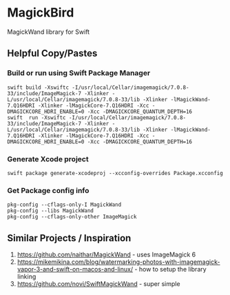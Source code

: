 # MagickBird

MagickWand library for Swift


## Helpful Copy/Pastes

### Build or run using Swift Package Manager

    swift build -Xswiftc -I/usr/local/Cellar/imagemagick/7.0.8-33/include/ImageMagick-7 -Xlinker -L/usr/local/Cellar/imagemagick/7.0.8-33/lib -Xlinker -lMagickWand-7.Q16HDRI -Xlinker -lMagickCore-7.Q16HDRI -Xcc -DMAGICKCORE_HDRI_ENABLE=0 -Xcc -DMAGICKCORE_QUANTUM_DEPTH=16
    swift  run -Xswiftc -I/usr/local/Cellar/imagemagick/7.0.8-33/include/ImageMagick-7 -Xlinker -L/usr/local/Cellar/imagemagick/7.0.8-33/lib -Xlinker -lMagickWand-7.Q16HDRI -Xlinker -lMagickCore-7.Q16HDRI -Xcc -DMAGICKCORE_HDRI_ENABLE=0 -Xcc -DMAGICKCORE_QUANTUM_DEPTH=16

### Generate Xcode project

    swift package generate-xcodeproj --xcconfig-overrides Package.xcconfig

### Get Package config info

    pkg-config --cflags-only-I MagickWand
    pkg-config --libs MagickWand
    pkg-config --cflags-only-other ImageMagick


## Similar Projects / Inspiration

1. https://github.com/naithar/MagickWand - uses ImageMagick 6
2. https://mikemikina.com/blog/watermarking-photos-with-imagemagick-vapor-3-and-swift-on-macos-and-linux/ - how to setup the library linking
3. https://github.com/novi/SwiftMagickWand - super simple
